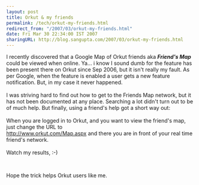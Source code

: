 ```yaml
---
layout: post
title: Orkut & my friends
permalink: /tech/orkut-my-friends.html
redirect_from: "/2007/03/orkut-my-friends.html"
date: Fri Mar 30 22:34:00 IST 2007
sharingURL: http://blog.sangupta.com/2007/03/orkut-my-friends.html
---
```

I recently discovered that a Google Map of Orkut friends aka 
<span style="font-weight: bold; font-style: italic;">Friend's Map </span>could be viewed when online. Ya... i know I sound dumb for the feature has been present there on Orkut since Sep 2006, but it isn't really my fault. As per Google, when the feature is enabled a user gets a new feature notification. But, in my case it never happened.
<br>
<br>I was striving hard to find out how to get to the Friends Map network, but it has not been documented at any place. Searching a lot didn't turn out to be of much help. But finally, using a friend's help got a short way out:
<br>
<br>When you are logged in to Orkut, and you want to view the friend's map, just change the URL to
<br>
<a href="http://www.orkut.com/Map.aspx">http://www.orkut.com/Map.aspx</a> and there you are in front of your real time friend's network.
<br>
<br>Watch my results, :-)
<br>
<br>
<a onblur="try {parent.deselectBloggerImageGracefully();} catch(e) {}" href="http://1.bp.blogspot.com/_Igofzvi0TDM/Rg1IGSB06CI/AAAAAAAABUg/ZhtLKnsjeyo/s1600-h/mymap.jpg"><img style="margin: 0px auto 10px; display: block; text-align: center; cursor: pointer;" src="http://1.bp.blogspot.com/_Igofzvi0TDM/Rg1IGSB06CI/AAAAAAAABUg/ZhtLKnsjeyo/s320/mymap.jpg" alt="" id="BLOGGER_PHOTO_ID_5047770030108108834" border="0"></a>
<br>Hope the trick helps Orkut users like me.

